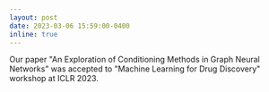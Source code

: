 ```yaml
---
layout: post
date: 2023-03-06 15:59:00-0400
inline: true
---
```


Our paper "An Exploration of Conditioning Methods in Graph Neural Networks" was accepted to "Machine Learning for Drug Discovery" workshop at ICLR 2023.
